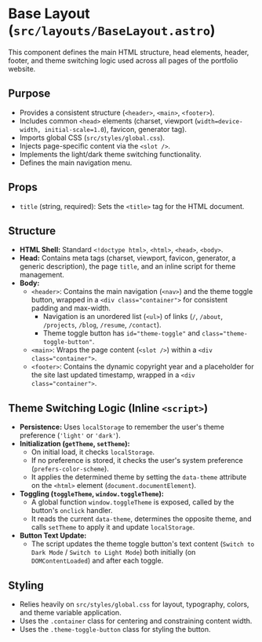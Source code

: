 # Base Layout (`src/layouts/BaseLayout.astro`)

This component defines the main HTML structure, head elements, header, footer, and theme switching logic used across all pages of the portfolio website.

## Purpose

*   Provides a consistent structure (`<header>`, `<main>`, `<footer>`).
*   Includes common `<head>` elements (charset, viewport (`width=device-width, initial-scale=1.0`), favicon, generator tag).
*   Imports global CSS (`src/styles/global.css`).
*   Injects page-specific content via the `<slot />`.
*   Implements the light/dark theme switching functionality.
*   Defines the main navigation menu.

## Props

*   `title` (string, required): Sets the `<title>` tag for the HTML document.

## Structure

*   **HTML Shell:** Standard `<!doctype html>`, `<html>`, `<head>`, `<body>`.
*   **Head:** Contains meta tags (charset, viewport, favicon, generator, a generic description), the page `title`, and an inline script for theme management.
*   **Body:**
    *   `<header>`: Contains the main navigation (`<nav>`) and the theme toggle button, wrapped in a `<div class="container">` for consistent padding and max-width.
        *   Navigation is an unordered list (`<ul>`) of links (`/`, `/about`, `/projects`, `/blog`, `/resume`, `/contact`).
        *   Theme toggle button has `id="theme-toggle"` and `class="theme-toggle-button"`.
    *   `<main>`: Wraps the page content (`<slot />`) within a `<div class="container">`.
    *   `<footer>`: Contains the dynamic copyright year and a placeholder for the site last updated timestamp, wrapped in a `<div class="container">`.

## Theme Switching Logic (Inline `<script>`)

*   **Persistence:** Uses `localStorage` to remember the user's theme preference (`'light'` or `'dark'`).
*   **Initialization (`getTheme`, `setTheme`):**
    *   On initial load, it checks `localStorage`.
    *   If no preference is stored, it checks the user's system preference (`prefers-color-scheme`).
    *   It applies the determined theme by setting the `data-theme` attribute on the `<html>` element (`document.documentElement`).
*   **Toggling (`toggleTheme`, `window.toggleTheme`):**
    *   A global function `window.toggleTheme` is exposed, called by the button's `onclick` handler.
    *   It reads the current `data-theme`, determines the opposite theme, and calls `setTheme` to apply it and update `localStorage`.
*   **Button Text Update:**
    *   The script updates the theme toggle button's text content (`Switch to Dark Mode` / `Switch to Light Mode`) both initially (on `DOMContentLoaded`) and after each toggle.

## Styling

*   Relies heavily on `src/styles/global.css` for layout, typography, colors, and theme variable application.
*   Uses the `.container` class for centering and constraining content width.
*   Uses the `.theme-toggle-button` class for styling the button.